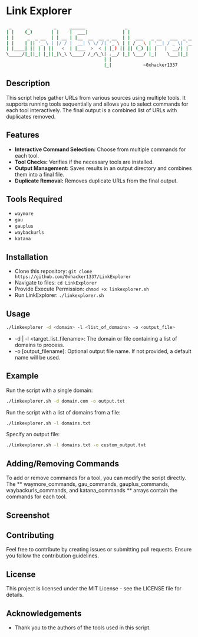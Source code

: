 # Link Explorer 
```bash
 _      _         _     ______               _
| |    (_)       | |    |  ___|             | |
| |     _  _ __  | | __ | |__  __  __ _ __  | |  ___   _ __   ___  _ __
| |    | || '_ \ | |/ / |  __| \ \/ /| '_ \ | | / _ \ | '__| / _ \| '__|
| |____| || | | ||   <  | |___  >  < | |_) || || (_) || |   |  __/| |
\_____/|_||_| |_||_|\_\ \____/ /_/\_\| .__/ |_| \___/ |_|    \___||_|
                                     | |
                                     |_|            ~0xhacker1337
```

## Description

This script helps gather URLs from various sources using multiple tools. It supports running tools sequentially and allows you to select commands for each tool interactively. The final output is a combined list of URLs with duplicates removed.

## Features

- **Interactive Command Selection:** Choose from multiple commands for each tool.
- **Tool Checks:** Verifies if the necessary tools are installed.
- **Output Management:** Saves results in an output directory and combines them into a final file.
- **Duplicate Removal:** Removes duplicate URLs from the final output.

## Tools Required

- `waymore`
- `gau`
- `gauplus`
- `waybackurls`
- `katana`

## Installation

- Clone this repository: `git clone https://github.com/0xhacker1337/LinkExplorer`
- Navigate to files: `cd LinkExplorer`
- Provide Execute Permission: `chmod +x linkexplorer.sh`
- Run LinkExplorer: `./linkexplorer.sh`

## Usage

```bash
./linkexplorer -d <domain> -l <list_of_domains> -o <output_file>
```
-  -d <target > | -l <target_list_filename>: The domain or file containing a list of domains to process.
- -o [output_filename]: Optional output file name. If not provided, a default name will be used.

## Example
Run the script with a single domain:
```bash
./linkexplorer.sh -d domain.com -o output.txt
```
Run the script with a list of domains from a file:

```bash
./linkexplorer.sh -l domains.txt
```
Specify an output file:
```bash
./linkexplorer.sh -l domains.txt -o custom_output.txt
```

## Adding/Removing Commands
To add or remove commands for a tool, you can modify the script directly. The ** waymore_commands, gau_commands, gauplus_commands, waybackurls_commands, and katana_commands ** arrays contain the commands for each tool.

## Screenshot

## Contributing
Feel free to contribute by creating issues or submitting pull requests. Ensure you follow the contribution guidelines.

## License
This project is licensed under the MIT License - see the LICENSE file for details.

## Acknowledgements
- Thank you to the authors of the tools used in this script.
